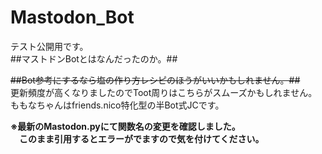 # Mastodon_Bot	
テスト公開用です。  
##マストドンBotとはなんだったのか。##  
	  
<s>##Bot参考にするなら塩の作り方レシピのほうがいいかもしれません。##</s>  	
更新頻度が高くなりましたのでToot周りはこちらがスムーズかもしれません。	  
ももなちゃんはfriends.nico特化型の半Bot式JCです。  
  
**※最新のMastodon.pyにて関数名の変更を確認しました。  
　このまま引用するとエラーがでますので気を付けてください。**
